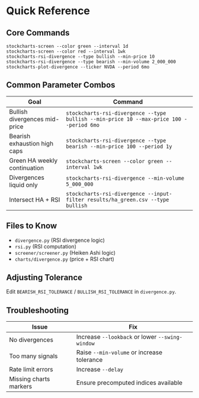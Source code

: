 # Quick Reference

## Core Commands
```
stockcharts-screen --color green --interval 1d
stockcharts-screen --color red --interval 1wk
stockcharts-rsi-divergence --type bullish --min-price 10
stockcharts-rsi-divergence --type bearish --min-volume 2_000_000
stockcharts-plot-divergence --ticker NVDA --period 6mo
```

## Common Parameter Combos
| Goal | Command |
|------|---------|
| Bullish divergences mid-price | `stockcharts-rsi-divergence --type bullish --min-price 10 --max-price 100 --period 6mo` |
| Bearish exhaustion high caps | `stockcharts-rsi-divergence --type bearish --min-price 100 --period 1y` |
| Green HA weekly continuation | `stockcharts-screen --color green --interval 1wk` |
| Divergences liquid only | `stockcharts-rsi-divergence --min-volume 5_000_000` |
| Intersect HA + RSI | `stockcharts-rsi-divergence --input-filter results/ha_green.csv --type bullish` |

## Files to Know
- `divergence.py` (RSI divergence logic)
- `rsi.py` (RSI computation)
- `screener/screener.py` (Heiken Ashi logic)
- `charts/divergence.py` (price + RSI chart)

## Adjusting Tolerance
Edit `BEARISH_RSI_TOLERANCE` / `BULLISH_RSI_TOLERANCE` in `divergence.py`.

## Troubleshooting
| Issue | Fix |
|-------|-----|
| No divergences | Increase `--lookback` or lower `--swing-window` |
| Too many signals | Raise `--min-volume` or increase tolerance |
| Rate limit errors | Increase `--delay` |
| Missing charts markers | Ensure precomputed indices available |
